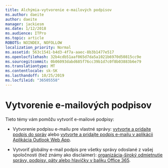 ```yaml
---
title: Alchýmia-vytvorenie e-mailových podpisov
ms.author: daeite
author: daeite
manager: jackiesm
ms.date: 1/12/2018
ms.audience: ITPro
ms.topic: article
ROBOTS: NOINDEX, NOFOLLOW
localization_priority: Normal
ms.assetid: 563c1541-b4d3-4f7a-aaec-8b3b1477e517
ms.openlocfilehash: 32b4cdb51aaf065d7da5a1021b6970d50815cc9e
ms.sourcegitcommit: 0b06093dabd685f76cc39b1d7c0f8b03883b6e79
ms.translationtype: MT
ms.contentlocale: sk-SK
ms.lasthandoff: 10/25/2019
ms.locfileid: "36505558"
---
```

# <a name="create-email-signatures"></a>Vytvorenie e-mailových podpisov

Tieto témy vám pomôžu vytvoriť e-mailové podpisy:
  
- Vytvorenie podpisu e-mailu pre vlastné správy: [vytvorte a pridajte podpis do správ](https://support.office.com/article/8ee5d4f4-68fd-464a-a1c1-0e1c80bb27f2.aspx) alebo [vytvorte a pridajte podpis e-mailu v aplikácii Aplikácia Outlook Web App](https://support.office.com/article/0f230564-11b9-4239-83de-f10cbe4dfdfc.aspx).
    
- Vytvoriť globálny e-mail podpis pre všetky správy odoslané z vašej spoločnosti (tiež známy ako disclaimer): [organizácia-široký odmietnutie správy, podpisy, päty alebo hlavičky v balíku Office 365](https://go.microsoft.com/fwlink/p/?linkid=391096).
    

